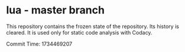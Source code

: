 # lua - master branch

This repository contains the frozen state of the repository.
Its history is cleared. It is used only for static code
analysis with Codacy.

Commit Time: 1734469207